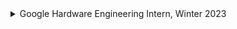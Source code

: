<details>
<summary> Google Hardware Engineering Intern, Winter 2023 </summary>

## About the job
Our Winter internships will start in January 2023 and will be 22-24 weeks in duration.

As a Hardware Engineering intern, you will design, develop, and deploy next-generation consumer hardware. Google's Consumer Hardware Silicon division (gChips) builds chips (SoCs and ASICs) optimized for Google-branded consumer devices.

As a member of this team, you will use a range of engineering experience to explore solutions to a variety of engineering problems. Additionally, as an Electrical Engineer, you will participate in the design, analysis, and prototyping of concepts.
Google's mission is to organize the world's information and make it universally accessible and useful. Our Hardware team researches, designs, and develops new technologies and hardware to make our user's interaction with computing faster, more powerful, and seamless. Whether finding new ways to capture and sense the world around us, advancing form factors, or improving interaction methods, our Hardware team is making people's lives better through technology.

### Minimum qualifications:
- Currently enrolled in an Associate, Bachelor's, or Master's degree program, post secondary, or training experience in Electrical Engineering.
- Experience in Hardware or Electrical Engineering.
- Experience with design concepts and computer hardware architecture.

### Preferred qualifications:
- Experience in one or more of the following areas: SoC/ASIC Design, Design Verification, Physical Design, Design for Testability.
- Experience with Verilog/HDL or System Verilog coding.
- Experience with one of the scripting languages (e.g., PERL, TCL, Python, etc.).
- Experience with EDA tools and methodology like Lint, CDC, Synthesis, Formal Equivalence or low Power reduction techniques.
- Available to work full-time for a minimum of 6 months outside of university term time.

### Responsibilities:
- Work with the team to develop power and performance optimized chips.
- Contribute to the design, verification, and silicon implementation of chips.
- Collaborate with local and remote teams in automating design flows.

### Location:
Google - In office : Bangalore, Karnataka, India 

### Webpage & Apply at:
[Google Hardware Engineering Intern, Winter 2023](https://careers.google.com/jobs/results/82110268139545286-hardware-engineering-intern-winter-2023/?distance=50&employment_type=INTERN&hl=en_US&jlo=en_US&location=Bangalore,%20India&q=)


</details>